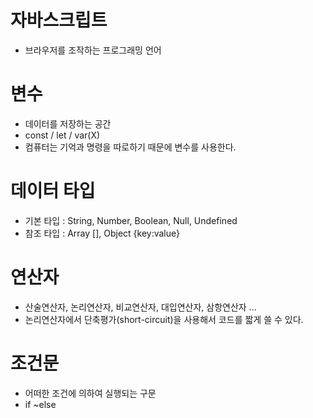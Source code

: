 # 자바스크립트

- 브라우저를 조작하는 프로그래밍 언어

# 변수

- 데이터를 저장하는 공간
- const / let / var(X)
- 컴퓨터는 기억과 명령을 따로하기 때문에 변수를 사용한다.

# 데이터 타입

- 기본 타입 : String, Number, Boolean, Null, Undefined
- 참조 타입 : Array [], Object {key:value}

# 연산자

- 산술연산자, 논리연산자, 비교연산자, 대입연산자, 삼항연산자 ...
- 논리연산자에서 단축평가(short-circuit)을 사용해서 코드를 짧게 쓸 수 있다.

# 조건문

- 어떠한 조건에 의하여 실행되는 구문
- if ~else
